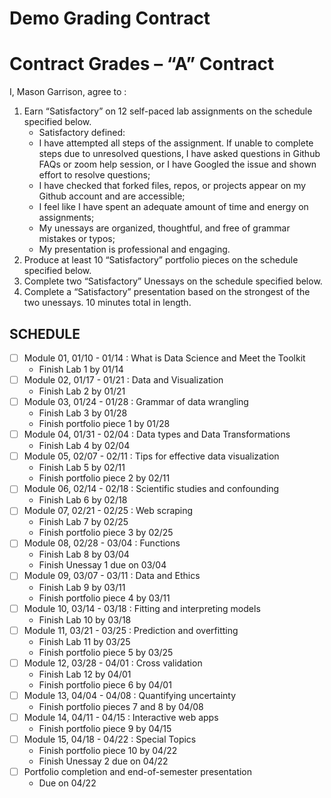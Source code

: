 Demo Grading Contract
================

<!-- This contract is adapted from Annie Somerville's contract https://github.com/anniehsom -->

# Contract Grades – “A” Contract

I, Mason Garrison, agree to :

1.  Earn “Satisfactory” on 12 self-paced lab assignments on the schedule
    specified below.
    -   Satisfactory defined:
    -   I have attempted all steps of the assignment. If unable to
        complete steps due to unresolved questions, I have asked
        questions in Github FAQs or zoom help session, or I have Googled
        the issue and shown effort to resolve questions;
    -   I have checked that forked files, repos, or projects appear on
        my Github account and are accessible;
    -   I feel like I have spent an adequate amount of time and energy
        on assignments;
        <!-- (tentatively defining “adequate” based on Lab 1 and previous experience with R: I will spend at least 30 minutes on labs and at least 1 hour on portfolio pieces); -->
    -   My unessays are organized, thoughtful, and free of grammar
        mistakes or typos;
    -   My presentation is professional and engaging.
2.  Produce at least 10 “Satisfactory” portfolio pieces on the schedule
    specified below.
3.  Complete two “Satisfactory” Unessays on the schedule specified
    below.
4.  Complete a “Satisfactory” presentation based on the strongest of the
    two unessays. 10 minutes total in length.

## SCHEDULE

-   [ ] Module 01, 01/10 - 01/14 : What is Data Science and Meet the
    Toolkit
    -   Finish Lab 1 by 01/14
-   [ ] Module 02, 01/17 - 01/21 : Data and Visualization
    -   Finish Lab 2 by 01/21
-   [ ] Module 03, 01/24 - 01/28 : Grammar of data wrangling
    -   Finish Lab 3 by 01/28
    -   Finish portfolio piece 1 by 01/28
-   [ ] Module 04, 01/31 - 02/04 : Data types and Data Transformations
    -   Finish Lab 4 by 02/04
-   [ ] Module 05, 02/07 - 02/11 : Tips for effective data visualization
    -   Finish Lab 5 by 02/11
    -   Finish portfolio piece 2 by 02/11
-   [ ] Module 06, 02/14 - 02/18 : Scientific studies and confounding
    -   Finish Lab 6 by 02/18
-   [ ] Module 07, 02/21 - 02/25 : Web scraping
    -   Finish Lab 7 by 02/25
    -   Finish portfolio piece 3 by 02/25
-   [ ] Module 08, 02/28 - 03/04 : Functions
    -   Finish Lab 8 by 03/04
    -   Finish Unessay 1 due on 03/04
-   [ ] Module 09, 03/07 - 03/11 : Data and Ethics
    -   Finish Lab 9 by 03/11
    -   Finish portfolio piece 4 by 03/11
-   [ ] Module 10, 03/14 - 03/18 : Fitting and interpreting models
    -   Finish Lab 10 by 03/18
-   [ ] Module 11, 03/21 - 03/25 : Prediction and overfitting
    -   Finish Lab 11 by 03/25
    -   Finish portfolio piece 5 by 03/25
-   [ ] Module 12, 03/28 - 04/01 : Cross validation
    -   Finish Lab 12 by 04/01
    -   Finish portfolio piece 6 by 04/01
-   [ ] Module 13, 04/04 - 04/08 : Quantifying uncertainty
    -   Finish portfolio pieces 7 and 8 by 04/08
-   [ ] Module 14, 04/11 - 04/15 : Interactive web apps
    -   Finish portfolio piece 9 by 04/15
-   [ ] Module 15, 04/18 - 04/22 : Special Topics
    -   Finish portfolio piece 10 by 04/22
    -   Finish Unessay 2 due on 04/22
-   [ ] Portfolio completion and end-of-semester presentation
    -   Due on 04/22
